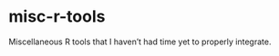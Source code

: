 misc-r-tools
============

Miscellaneous R tools that I haven’t had time yet to properly integrate.
